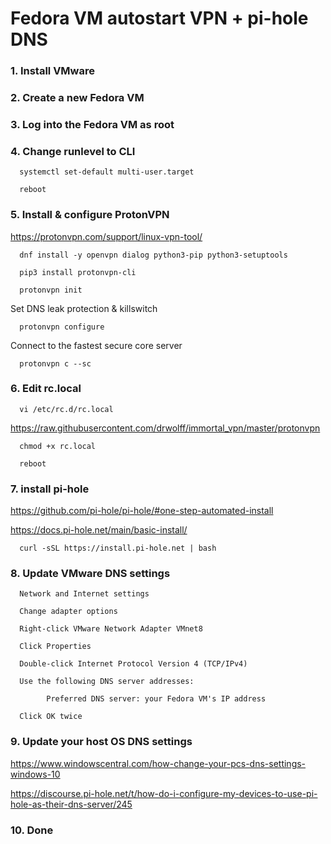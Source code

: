# Fedora VM autostart VPN + pi-hole DNS

### 1. Install VMware

### 2. Create a new Fedora VM

### 3. Log into the Fedora VM as root

### 4. Change runlevel to CLI 
      
      systemctl set-default multi-user.target
      
      reboot

### 5. Install & configure ProtonVPN

https://protonvpn.com/support/linux-vpn-tool/

      dnf install -y openvpn dialog python3-pip python3-setuptools
      
      pip3 install protonvpn-cli
      
      protonvpn init

Set DNS leak protection & killswitch

      protonvpn configure
      
Connect to the fastest secure core server
      
      protonvpn c --sc
      
### 6. Edit rc.local

      vi /etc/rc.d/rc.local

https://raw.githubusercontent.com/drwolff/immortal_vpn/master/protonvpn
      
      chmod +x rc.local
      
      reboot
      
### 7. install pi-hole

https://github.com/pi-hole/pi-hole/#one-step-automated-install

https://docs.pi-hole.net/main/basic-install/

      curl -sSL https://install.pi-hole.net | bash
      
### 8. Update VMware DNS settings

      Network and Internet settings

      Change adapter options

      Right-click VMware Network Adapter VMnet8

      Click Properties

      Double-click Internet Protocol Version 4 (TCP/IPv4)

      Use the following DNS server addresses:
      
            Preferred DNS server: your Fedora VM's IP address

      Click OK twice
      
### 9. Update your host OS DNS settings

https://www.windowscentral.com/how-change-your-pcs-dns-settings-windows-10

https://discourse.pi-hole.net/t/how-do-i-configure-my-devices-to-use-pi-hole-as-their-dns-server/245

### 10. Done
